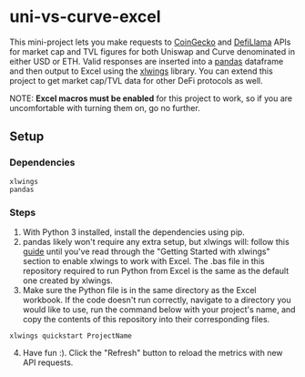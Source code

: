 # uni-vs-curve-excel
This mini-project lets you make requests to [CoinGecko](https://www.coingecko.com/en/api/documentation) and [DefiLlama](https://defillama.com/docs/api) APIs for market cap and TVL figures for both Uniswap and Curve denominated in either USD or ETH. Valid responses are inserted into a [pandas](https://pandas.pydata.org/) dataframe and then output to Excel using the [xlwings](https://www.xlwings.org/) library. You can extend this project to get market cap/TVL data for other DeFi protocols as well.

NOTE: **Excel macros must be enabled** for this project to work, so if you are uncomfortable with turning them on, go no further. 

## Setup

### Dependencies
```
xlwings
pandas
```
### Steps
1. With Python 3 installed, install the dependencies using pip. 
2. pandas likely won't require any extra setup, but xlwings will: follow this [guide](https://towardsdatascience.com/how-to-supercharge-excel-with-python-726b0f8e22c2) until you've read through the "Getting Started with xlwings" section to enable xlwings to work with Excel. The .bas file in this repository required to run Python from Excel is the same as the default one created by xlwings.
3. Make sure the Python file is in the same directory as the Excel workbook. If the code doesn't run correctly, navigate to a directory you would like to use, run the command below with your project's name, and copy the contents of this repository into their corresponding files.
```
xlwings quickstart ProjectName
```
4. Have fun :). Click the "Refresh" button to reload the metrics with new API requests.


